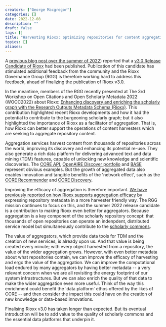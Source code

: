 ```yaml
---
creators: ["George Macgregor"]
categories: []
date: 2022-12-08
description: ""
draft: false
tags: []
title: "Harvesting Rioxx: optimizing repositories for content aggregation"
topics: []
aliases:
---
```


A [previous blog post over the summer of 2022](https://www.rioxx.net/post/2022/06-23-version-3-0-rc-1-released-for-comment/)) reported that a [v3.0 Release Candidate of Rioxx](https://www.rioxx.net/profiles/v3-0-rc-1/) had been published. Publication of this candidate has stimulated additional feedback from the community and the Rioxx Governance Group (RGG) is therefore working hard to address this feedback, ahead of finalizing the publication of Rioxx v3.0.

In the meantime, members of the RGG recently presented at The 3rd Workshop on Open Citations and Open Scholarly Metadata 2022 (WOOC2022) about Rioxx: [Enhancing discovery and enriching the scholarly graph with the Research Outputs Metadata Schema (Rioxx)](https://doi.org/10.17868/strath.00082458). This contribution highlighted recent Rioxx developments and how it had the potential to contribute to the burgeoning scholarly graph; but it also highlighted the importance of Rioxx as a facilitator of aggregation. That is, how Rioxx can better support the operations of content harvesters which are seeking to aggregate repository content.

Aggregation services harvest content from thousands of repositories across the world, improving its discovery and enhancing its potential re-use. They also generate a rich data platform for delivering advanced text and data mining (TDM) features, capable of unlocking new knowledge and scientific discoveries. The [CORE API](https://core.ac.uk/data), [OpenAIRE Discover portfolio](http://catalogue.openaire.eu/home) and [BASE](https://www.base-search.net/) represent obvious examples. But the growth of aggregated data also enables innovation and tangible benefits of the 'network effect', such as the [CORE Recommender](https://core.ac.uk/services/recommender) and [CORE Discovery](https://core.ac.uk/services/discovery).

Improving the efficacy of aggregation is therefore important. [We have previously reported on how Rioxx supports aggregation efficacy](https://www.ukcorr.org/2020/08/25/rioxx-as-an-effective-mechanism-for-the-efficient-exposure-and-aggregation-of-repository-content/) by expressing repository metadata in a more harvester friendly way. The RGG mission continues to focus on this, and the summer 2022 release candidate is a contribution to making Rioxx even better for aggregators. Because aggregation is a key component of the scholarly repository concept: that thousands of open repositories can operate an indenpdent, distributed service model but simultaneously contribute to the [scholarly commons](https://en.wikipedia.org/w/index.php?title=Knowledge_commons&oldid=1095732556). 

The value of aggregators, which provide data tools for TDM and the creation of new services, is already upon us. And that value is being created every minute; with every object harvested from a repository, the value of the wider aggregation grows. However, with even better metadata about what repositories contain, we can improve the efficacy of harvesting and ergo the value of the aggregation. We can improve the computational load endured by many aggregators by having better metadata -- a very relevant concern when we are all revisiting the energy footprint of our system infrastructures. But we can also enrich the quality of that data to make the wider aggregation even more useful. Think of the way this enrichment could benefit the 'data platform' ethos offered by the likes of CORE -- and then consider the impact this could have on the creation of new knowledge or data-based innovations.

Finalising Rioxx v3.0 has taken longer than expected. But its eventual introduction will be to add value to the quality of scholarly commons and the essential data platforms that underpin it.
